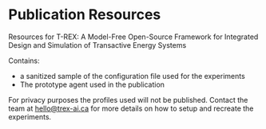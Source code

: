 # Publication Resources

Resources for T-REX: A Model-Free Open-Source Framework for Integrated Design and Simulation of Transactive Energy Systems

Contains:
- a sanitized sample of the configuration file used for the experiments
- The prototype agent used in the publication

For privacy purposes the profiles used will not be published. Contact the team at hello@trex-ai.ca for more details on how to setup and recreate the experiments.
